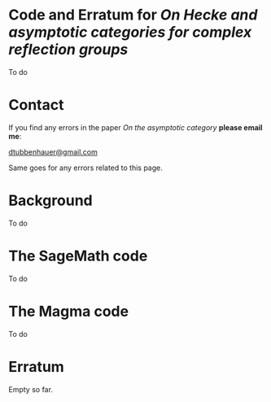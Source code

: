 # Code and Erratum for *On Hecke and asymptotic categories for complex reflection groups*

To do

# Contact

If you find any errors in the paper *On the asymptotic category* **please email me**:

[dtubbenhauer@gmail.com](mailto:dtubbenhauer@gmail.com?subject=[GitHub]%web-reps)

Same goes for any errors related to this page.


# Background

To do

# The SageMath code

To do

# The Magma code

To do

# Erratum

Empty so far.
